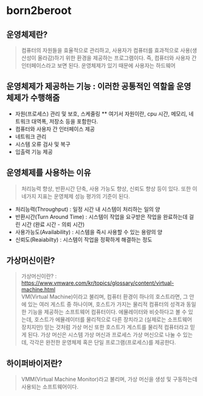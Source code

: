 # born2beroot

## 운영체제란?  
>컴퓨터의 자원들을 효율적으로 관리하고, 사용자가 컴퓨터를 효과적으로 사용(생산성이 올라감)하기 위한 환경을 제공하는 프로그램이다. 즉, 컴퓨터와 사용자 간 인터페이스라고 보면 된다. 운영체제가 있기 때문에 사용자는 하드웨어
## 운영체제가 제공하는 기능 : 이러한 공통적인 역할을 운영체제가 수행해줌  
* 자원(프로세스) 관리 및 보호, 스케줄링 ** 여기서 자원이란, cpu 시간, 메모리, 네트워크 대역폭, 저장소 등을 포함한다.
* 컴퓨터와 사용자 간 인터페이스 제공
* 네트워크 관리
* 시스템 오류 검사 및 복구
* 입출력 기능 제공  
## 운영체제를 사용하는 이유  
> 처리능력 향상, 반환시간 단축, 사용 가능도 향상, 신뢰도 향상 등이 있다. 또한 이 네가지 지표는 운영체제 성능 평가의 기준이 된다.  
* 처리능력(Throughput) : 일정 시간 내 시스템이 처리하는 일의 양
* 반환시간(Turn Around Time) : 시스템이 작업을 요구받은 작업을 완료하는데 걸린 시간 (완료 시간 - 의뢰 시간)
* 사용가능도(Availability) : 시스템을 즉시 사용할 수 있는 용량의 양
* 신뢰도(Reaiabilty) : 시스템이 작업을 정확하게 해결하는 정도
## 가상머신이란?  
>가상머신이란? : https://www.vmware.com/kr/topics/glossary/content/virtual-machine.html  
>VM(Virtual Machine)이라고 불리며, 컴퓨터 환경이 하나의 호스트라면, 그 안에 있는 여러 게스트 중 하나이며, 호스트가 가지는 물리적 컴퓨터의 성격과 동일한 기능을 제공하는 소프트웨어 컴퓨터이다. 에뮬레이터와 비슷하다고 볼 수 있는데, 호스트가 에뮬레이터를 물리적으로 다른 장치라고 (실제로는 소프트웨어 장치지만) 믿는 것처럼 가상 머신 또한 호스트가 게스트를 물리적 컴퓨터라고 믿게 된다. 가상 머신은 시스템 가상 머신과 프로세스 가상 머신으로 나눌 수 있는데, 각각은 완전한 운영체제 혹은 단일 프로그램(프로세스)를 제공한다.  
## 하이퍼바이저란?  
>VMM(Virtual Machine Monitor)라고 불리며, 가상 머신을 생성 및 구동하는데 사용되는 소프트웨어이다. 
